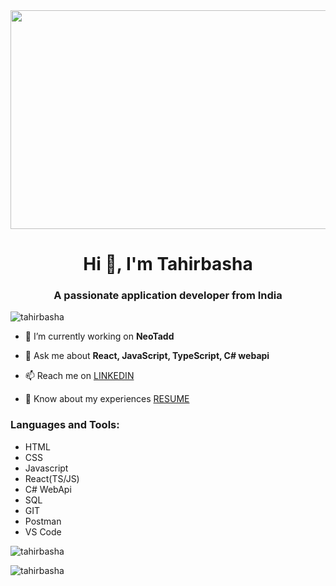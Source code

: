 <img src="https://thumbs.gfycat.com/BestMeagerHoki-size_restricted.gif" align="center" width="1200" height="350" />
<h1 align="center">Hi 👋, I'm Tahirbasha</h1>
<h3 align="center">A passionate application developer from India</h3>
<p align="left"> <img src="https://komarev.com/ghpvc/?username=tahirbasha&label=Profile%20views&color=0e75b6&style=flat" alt="tahirbasha" /> </p>

- 🔭 I’m currently working on **NeoTadd**

- 💬 Ask me about **React, JavaScript, TypeScript, C# webapi**

- 📫 Reach me on <a href="https://linkedin.com/in/linkedin.com/in/tahirbasha-maligaveli-45b829225" target="_blank">LINKEDIN</a>

- 📄 Know about my experiences <a href="https://docs.google.com/document/d/1XgoBg8-2S3_mLL_xepe4RLAIycLmuw5WOryRW8qDynU/edit?usp=sharing">RESUME</a>

<h3 align="left">Languages and Tools:</h3>
<ul>
<li>HTML</li>
<li>CSS</li>
<li>Javascript</li>
<li>React(TS/JS)</li>
<li>C# WebApi</li>
<li>SQL</li>
<li>GIT</li>
<li>Postman</li>
<li>VS Code</li>
</ul>

<p><img align="center" src="https://github-readme-stats.vercel.app/api/top-langs?username=tahirbasha&show_icons=true&locale=en&layout=compact" alt="tahirbasha" /></p>

<p><img align="center" src="https://github-readme-streak-stats.herokuapp.com/?user=tahirbasha&" alt="tahirbasha" /></p>
